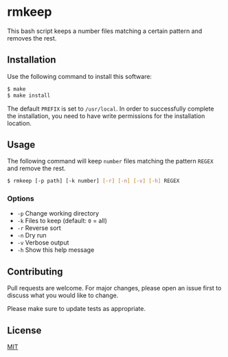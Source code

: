 # rmkeep

This bash script keeps a number files matching a certain pattern and removes the rest.

## Installation

Use the following command to install this software:

```bash
$ make
$ make install
```

The default `PREFIX` is set to `/usr/local`.  In order to successfully complete the installation, you need to have write permissions for the installation location.

## Usage

The following command will keep `number` files matching the pattern `REGEX` and remove the rest.

```bash
$ rmkeep [-p path] [-k number] [-r] [-n] [-v] [-h] REGEX
```

### Options

+ `-p` Change working directory
+ `-k` Files to keep (default: `0` = all)
+ `-r` Reverse sort
+ `-n` Dry run
+ `-v` Verbose output
+ `-h` Show this help message

## Contributing

Pull requests are welcome. For major changes, please open an issue first to discuss what you would like to change.

Please make sure to update tests as appropriate.

## License

[MIT](https://choosealicense.com/licenses/mit/)
